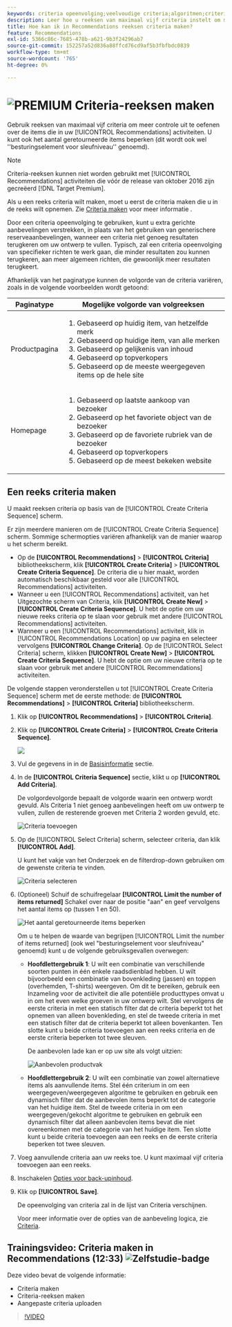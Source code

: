 ```yaml
---
keywords: criteria opeenvolging;veelvoudige criteria;algoritmen;criteria;aanbevelingen criteria;opeenvolging;grens aantal teruggekeerde punten;groefniveaucontrole;groef
description: Leer hoe u reeksen van maximaal vijf criteria instelt om meer controle uit te oefenen over de items die in uw Adobe worden weergegeven [!DNL Target] Recommendations-activiteiten.
title: Hoe kan ik in Recommendations reeksen criteria maken?
feature: Recommendations
exl-id: 5366c86c-7685-478b-a621-9b3f24296ab7
source-git-commit: 152257a52d836a88ffcd76cd9af5b3fbfbdc0839
workflow-type: tm+mt
source-wordcount: '765'
ht-degree: 0%

---
```


# ![PREMIUM](/help/main/assets/premium.png) Criteria-reeksen maken

Gebruik reeksen van maximaal vijf criteria om meer controle uit te oefenen over de items die in uw [!UICONTROL Recommendations] activiteiten. U kunt ook het aantal geretourneerde items beperken (dit wordt ook wel &#39;&#39;besturingselement voor sleufniveau&#39;&#39; genoemd).

>[!NOTE]
>
>Criteria-reeksen kunnen niet worden gebruikt met [!UICONTROL Recommendations] activiteiten die vóór de release van oktober 2016 zijn gecreëerd [!DNL Target Premium].

Als u een reeks criteria wilt maken, moet u eerst de criteria maken die u in de reeks wilt opnemen. Zie [Criteria maken](/help/main/c-recommendations/c-algorithms/create-new-algorithm.md) voor meer informatie .

Door een criteria opeenvolging te gebruiken, kunt u extra gerichte aanbevelingen verstrekken, in plaats van het gebruiken van generischere reserveaanbevelingen, wanneer een criteria niet genoeg resultaten terugkeren om uw ontwerp te vullen. Typisch, zal een criteria opeenvolging van specifieker richten te werk gaan, die minder resultaten zou kunnen terugkeren, aan meer algemeen richten, die gewoonlijk meer resultaten terugkeert.

Afhankelijk van het paginatype kunnen de volgorde van de criteria variëren, zoals in de volgende voorbeelden wordt getoond:

| Paginatype | Mogelijke volgorde van volgreeksen |
| --- | --- |
| Productpagina | <ol><li>Gebaseerd op huidig item, van hetzelfde merk</li><li>Gebaseerd op huidige item, van alle merken</li><li>Gebaseerd op gelijkenis van inhoud</li><li>Gebaseerd op topverkopers</li><li>Gebaseerd op de meeste weergegeven items op de hele site</li></ol> |
| Homepage | <ol><li>Gebaseerd op laatste aankoop van bezoeker </li><li>Gebaseerd op het favoriete object van de bezoeker</li><li>Gebaseerd op de favoriete rubriek van de bezoeker</li><li>Gebaseerd op topverkopers</li><li>Gebaseerd op de meest bekeken website</li></ol> |

## Een reeks criteria maken

U maakt reeksen criteria op basis van de [!UICONTROL Create Criteria Sequence] scherm.

Er zijn meerdere manieren om de [!UICONTROL Create Criteria Sequence] scherm. Sommige schermopties variëren afhankelijk van de manier waarop u het scherm bereikt.

* Op de **[!UICONTROL Recommendations]** > **[!UICONTROL Criteria]** bibliotheekscherm, klik **[!UICONTROL Create Criteria]** > **[!UICONTROL Create Criteria Sequence]**. De criteria die u hier maakt, worden automatisch beschikbaar gesteld voor alle [!UICONTROL Recommendations] activiteiten.
* Wanneer u een [!UICONTROL Recommendations] activiteit, van het Uitgezochte scherm van Criteria, klik **[!UICONTROL Create New]** > **[!UICONTROL Create Criteria Sequence]**. U hebt de optie om uw nieuwe reeks criteria op te slaan voor gebruik met andere [!UICONTROL Recommendations] activiteiten.
* Wanneer u een [!UICONTROL Recommendations] activiteit, klik in [!UICONTROL Recommendations Location] op uw pagina en selecteer vervolgens **[!UICONTROL Change Criteria]**. Op de [!UICONTROL Select Criteria] scherm, klikken **[!UICONTROL Create New]** > **[!UICONTROL Create Criteria Sequence]**. U hebt de optie om uw nieuwe criteria op te slaan voor gebruik met andere [!UICONTROL Recommendations] activiteiten.

De volgende stappen veronderstellen u tot [!UICONTROL Create Criteria Sequence] scherm met de eerste methode: de **[!UICONTROL Recommendations]** > **[!UICONTROL Criteria]** bibliotheekscherm.

1. Klik op **[!UICONTROL Recommendations]** > **[!UICONTROL Criteria]**.

1. Klik op **[!UICONTROL Create Criteria]** > **[!UICONTROL Create Criteria Sequence]**.

   ![](assets/CreateCriteriaSequence.png)

1. Vul de gegevens in in de [Basisinformatie](/help/main/c-recommendations/c-algorithms/create-new-algorithm.md#info) sectie.

1. In de **[!UICONTROL Criteria Sequence]** sectie, klikt u op **[!UICONTROL Add Criteria]**.

   De volgordevolgorde bepaalt de volgorde waarin een ontwerp wordt gevuld. Als Criteria 1 niet genoeg aanbevelingen heeft om uw ontwerp te vullen, zullen de resterende groeven met Criteria 2 worden gevuld, etc.

   ![Criteria toevoegen](/help/main/c-recommendations/c-algorithms/assets/add-criteria.png)

1. Op de [!UICONTROL Select Criteria] scherm, selecteer criteria, dan klik **[!UICONTROL Add]**.

   U kunt het vakje van het Onderzoek en de filterdrop-down gebruiken om de gewenste criteria te vinden.

   ![Criteria selecteren](/help/main/c-recommendations/c-algorithms/assets/select-criteria.png)

1. (Optioneel) Schuif de schuifregelaar **[!UICONTROL Limit the number of items returned]** Schakel over naar de positie &quot;aan&quot; en geef vervolgens het aantal items op (tussen 1 en 50).

   ![Het aantal geretourneerde items beperken](/help/main/c-recommendations/c-algorithms/assets/limit-number.png)

   Om u te helpen de waarde van begrijpen [!UICONTROL Limit the number of items returned] (ook wel &quot;besturingselement voor sleufniveau&quot; genoemd) kunt u de volgende gebruiksgevallen overwegen:

   * **Hoofdlettergebruik 1**: U wilt een combinatie van verschillende soorten punten in één enkele raadsdienblad hebben. U wilt bijvoorbeeld een combinatie van bovenkleding (jassen) en toppen (overhemden, T-shirts) weergeven. Om dit te bereiken, gebruik een Inzameling voor de activiteit die alle potentiële producttypes omvat u in om het even welke groeven in uw ontwerp wilt. Stel vervolgens de eerste criteria in met een statisch filter dat de criteria beperkt tot het opnemen van alleen bovenkleding, en stel de tweede criteria in met een statisch filter dat de criteria beperkt tot alleen bovenkanten. Ten slotte kunt u beide criteria toevoegen aan een reeks criteria en de eerste criteria beperken tot twee sleuven.

      De aanbevolen lade kan er op uw site als volgt uitzien:

      ![Aanbevolen productvak](/help/main/c-recommendations/c-algorithms/assets/featured-products.png)

   * **Hoofdlettergebruik 2**: U wilt een combinatie van zowel alternatieve items als aanvullende items. Stel één criterium in om een weergegeven/weergegeven algoritme te gebruiken en gebruik een dynamisch filter dat de aanbevolen items beperkt tot de categorie van het huidige item. Stel de tweede criteria in om een weergegeven/gekocht algoritme te gebruiken en gebruik een dynamisch filter dat alleen aanbevolen items bevat die niet overeenkomen met de categorie van het huidige item. Ten slotte kunt u beide criteria toevoegen aan een reeks en de eerste criteria beperken tot twee sleuven.

1. Voeg aanvullende criteria aan uw reeks toe. U kunt maximaal vijf criteria toevoegen aan een reeks.

1. Inschakelen [Opties voor back-upinhoud](/help/main/c-recommendations/c-algorithms/create-new-algorithm.md#content).

1. Klik op **[!UICONTROL Save]**.

   De opeenvolging van criteria zal in de lijst van Criteria verschijnen.

   Voor meer informatie over de opties van de aanbeveling logica, zie [Criteria](/help/main/c-recommendations/c-algorithms/algorithms.md).

## Trainingsvideo: Criteria maken in Recommendations (12:33) ![Zelfstudie-badge](/help/main/assets/tutorial.png)

Deze video bevat de volgende informatie:

* Criteria maken
* Criteria-reeksen maken
* Aangepaste criteria uploaden

>[!VIDEO](https://video.tv.adobe.com/v/27694?quality=12)
